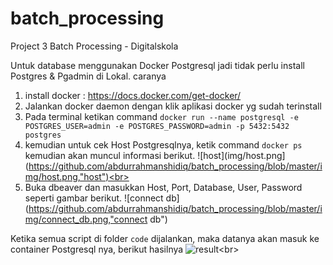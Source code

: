 # batch_processing
Project 3 Batch Processing - Digitalskola


Untuk database menggunakan Docker Postgresql jadi tidak perlu install Postgres & Pgadmin di Lokal.
caranya 
1. install docker : https://docs.docker.com/get-docker/
2. Jalankan docker daemon dengan klik aplikasi docker yg sudah terinstall
3. Pada terminal ketikan command `docker run --name postgresql -e POSTGRES_USER=admin -e POSTGRES_PASSWORD=admin -p 5432:5432 postgres`
4. kemudian untuk cek Host Postgresqlnya, ketik command `docker ps` kemudian akan muncul informasi berikut.
![host](img/host.png](https://github.com/abdurrahmanshidiq/batch_processing/blob/master/img/host.png,"host")<br>
5. Buka dbeaver dan masukkan Host, Port, Database, User, Password seperti gambar berikut.
![connect db](https://github.com/abdurrahmanshidiq/batch_processing/blob/master/img/connect_db.png,"connect db")<br>


Ketika semua script di folder `code` dijalankan, maka datanya akan masuk ke container Postgresql nya, berikut hasilnya
![result](https://github.com/abdurrahmanshidiq/batch_processing/blob/master/img/result.png,"result")<br>

